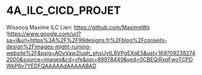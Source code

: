 # 4A_ILC_CICD_PROJET
Wissocq Maxime ILC
Lien: https://github.com/MaximeWq
!https://www.google.com/url?sa=i&url=https%3A%2F%2F99designs.fr%2Fblog%2Fconseils-design%2Fimages-might-ruining-website%2F&psig=AOvVaw2Iuqh_phsUytL8VPgEXqE5&ust=1697092382742000&source=images&cd=vfe&opi=89978449&ved=0CBEQjRxqFwoTCPDWkP6v7YEDFQAAAAAdAAAAABAD
